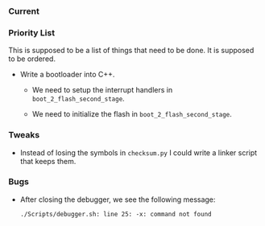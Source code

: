### Current

### Priority List

This is supposed to be a list of things that need to be done.
It is supposed to be ordered.

-   Write a bootloader into C++.

    -   We need to setup the interrupt handlers in `boot_2_flash_second_stage`.

    -   We need to initialize the flash in `boot_2_flash_second_stage`.

### Tweaks

-   Instead of losing the symbols in `checksum.py` I could write a linker script that keeps them.

### Bugs

-   After closing the debugger, we see the following message:

    ```none
    ./Scripts/debugger.sh: line 25: -x: command not found
    ```
